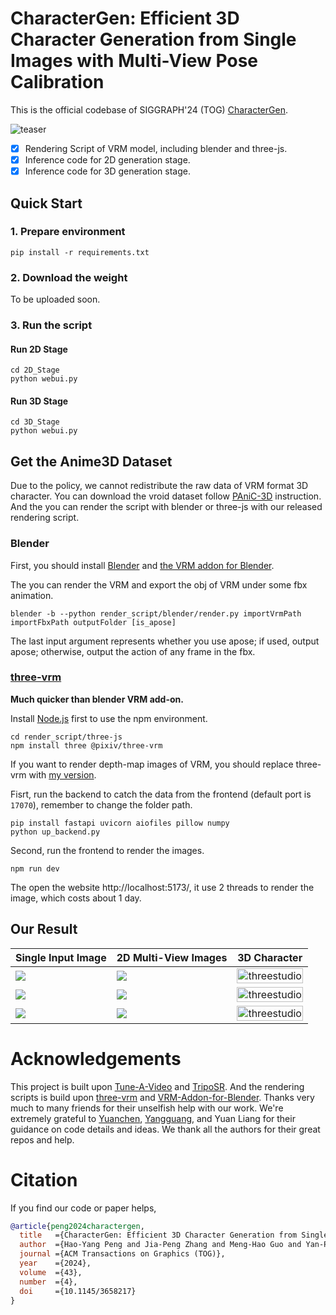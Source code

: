 # CharacterGen: Efficient 3D Character Generation from Single Images with Multi-View Pose Calibration

This is the official codebase of SIGGRAPH'24 (TOG) [CharacterGen](https://charactergen.github.io/).

![teaser](./materials/teaser.png)

- [x] Rendering Script of VRM model, including blender and three-js.
- [x] Inference code for 2D generation stage.
- [x] Inference code for 3D generation stage.

## Quick Start

### 1. Prepare environment

`pip install -r requirements.txt`


### 2. Download the weight

To be uploaded soon.

### 3. Run the script

#### Run 2D Stage

```
cd 2D_Stage
python webui.py
```

#### Run 3D Stage

```
cd 3D_Stage
python webui.py
```

## Get the Anime3D Dataset

Due to the policy, we cannot redistribute the raw data of VRM format 3D character.
You can download the vroid dataset follow [PAniC-3D](https://github.com/ShuhongChen/panic3d-anime-reconstruction) instruction.
And the you can render the script with blender or three-js with our released rendering script.

### Blender

First, you should install  [Blender](https://www.blender.org/) and  [the VRM addon for Blender](https://github.com/saturday06/VRM-Addon-for-Blender).

The you can render the VRM and export the obj of VRM under some fbx animation.

```
blender -b --python render_script/blender/render.py importVrmPath importFbxPath outputFolder [is_apose]
```

The last input argument represents whether you use apose; if used, output apose; otherwise, output the action of any frame in the fbx.

### [three-vrm](https://github.com/pixiv/three-vrm)

**Much quicker than blender VRM add-on.**

Install [Node.js](https://nodejs.org/) first to use the npm environment.

```
cd render_script/three-js
npm install three @pixiv/three-vrm
```

If you want to render depth-map images of VRM, you should replace three-vrm with [my version](/home/zjp/CharacterGen/render_script/three-js/src/three-vrm.js).

Fisrt, run the backend to catch the data from the frontend (default port is `17070`), remember to change the folder path.

```
pip install fastapi uvicorn aiofiles pillow numpy
python up_backend.py
```

Second, run the frontend to render the images.

```
npm run dev
```

The open the website http://localhost:5173/, it use 2 threads to render the image, which costs about 1 day.

## Our Result

| Single Input Image | 2D Multi-View Images | 3D Character |
|-------|-------|-------|
| ![](./materials/input/1.png) | ![](./materials/ours_multiview/1.png) | <img alt="threestudio" src="./materials/videos/1.gif" width="100%"> |
| ![](./materials/input/2.png) | ![](./materials/ours_multiview/2.png) | <img alt="threestudio" src="./materials/videos/2.gif" width="100%"> |
| ![](./materials/input/3.png) | ![](./materials/ours_multiview/3.png) | <img alt="threestudio" src="./materials/videos/3.gif" width="100%"> |

# Acknowledgements

This project is built upon [Tune-A-Video](https://github.com/showlab/Tune-A-Video) and [TripoSR](https://github.com/VAST-AI-Research/TripoSR).
And the rendering scripts is build upon [three-vrm](https://github.com/pixiv/three-vrm) and [VRM-Addon-for-Blender](https://github.com/saturday06/VRM-Addon-for-Blender).
Thanks very much to many friends for their unselfish help with our work. We're extremely grateful to [Yuanchen](https://github.com/bennyxguo), [Yangguang](https://scholar.google.com/citations?user=a7AMvgkAAAAJ), and Yuan Liang for their guidance on code details and ideas.
We thank all the authors for their great repos and help.

# Citation

If you find our code or paper helps, 

```bibtex
@article{peng2024charactergen,
  title   ={CharacterGen: Efficient 3D Character Generation from Single Images with Multi-View Pose Canonicalization}, 
  author  ={Hao-Yang Peng and Jia-Peng Zhang and Meng-Hao Guo and Yan-Pei Cao and Shi-Min Hu},
  journal ={ACM Transactions on Graphics (TOG)},
  year    ={2024},
  volume  ={43},
  number  ={4},
  doi     ={10.1145/3658217}
}
```